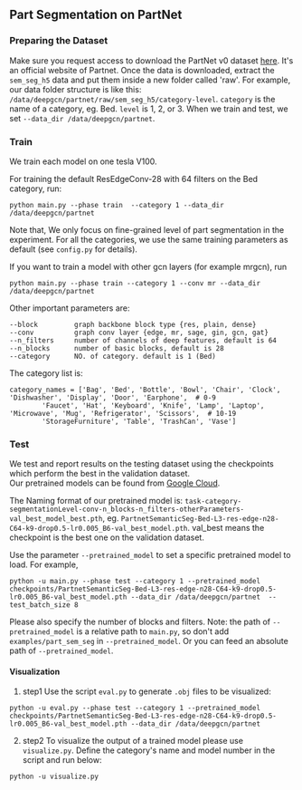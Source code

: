 ## Part Segmentation on PartNet

### Preparing the Dataset
Make sure you request access to download the PartNet v0 dataset [here](https://cs.stanford.edu/~kaichun/partnet/). It's an official website of Partnet. 
Once the data is downloaded, extract the `sem_seg_h5` data and put them inside a new folder called 'raw'. 
For example, our data folder structure is like this: `/data/deepgcn/partnet/raw/sem_seg_h5/category-level`. `category` is the name of a category, eg. Bed. `level` is 1, 2, or 3. When we train and test, we set `--data_dir /data/deepgcn/partnet`.

### Train
We train each model on one tesla V100. 

For training the default ResEdgeConv-28 with 64 filters on the Bed category, run:
```
python main.py --phase train  --category 1 --data_dir /data/deepgcn/partnet
```
Note that, We only focus on fine-grained level of part segmentation in the experiment. 
For all the categories, we use the same training parameters as default (see `config.py` for details). 

If you want to train a model with other gcn layers (for example mrgcn), run
```
python main.py --phase train --category 1 --conv mr --data_dir /data/deepgcn/partnet
```
Other important parameters are:
```
--block         graph backbone block type {res, plain, dense}
--conv          graph conv layer {edge, mr, sage, gin, gcn, gat}
--n_filters     number of channels of deep features, default is 64
--n_blocks      number of basic blocks, default is 28
--category      NO. of category. default is 1 (Bed)
```
The category list is:
```
category_names = ['Bag', 'Bed', 'Bottle', 'Bowl', 'Chair', 'Clock', 'Dishwasher', 'Display', 'Door', 'Earphone',  # 0-9
        'Faucet', 'Hat', 'Keyboard', 'Knife', 'Lamp', 'Laptop', 'Microwave', 'Mug', 'Refrigerator', 'Scissors',  # 10-19
        'StorageFurniture', 'Table', 'TrashCan', 'Vase'] 
```
### Test
We test and report results on the testing dataset using the checkpoints which perform the best in the validation dataset.  
Our pretrained models can be found from [Google Cloud](https://drive.google.com/open?id=15v_zDUMgpB6pf2F2_YJsDizeyHwe-7Oc).  

The Naming format of our pretrained model is: `task-category-segmentationLevel-conv-n_blocks-n_filters-otherParameters-val_best_model_best.pth`, eg. `PartnetSemanticSeg-Bed-L3-res-edge-n28-C64-k9-drop0.5-lr0.005_B6-val_best_model.pth`. 
val_best means the checkpoint is the best one on the validation dataset. 

Use the parameter `--pretrained_model` to set a specific pretrained model to load. For example, 
```
python -u main.py --phase test --category 1 --pretrained_model checkpoints/PartnetSemanticSeg-Bed-L3-res-edge-n28-C64-k9-drop0.5-lr0.005_B6-val_best_model.pth --data_dir /data/deepgcn/partnet  --test_batch_size 8
```
Please also specify the number of blocks and filters. 
Note: the path of `--pretrained_model` is a relative path to `main.py`, so don't add `examples/part_sem_seg` in `--pretrained_model`. Or you can feed an absolute path of `--pretrained_model`. 


#### Visualization
1. step1
Use the script `eval.py` to generate `.obj` files to be visualized:
```
python -u eval.py --phase test --category 1 --pretrained_model checkpoints/PartnetSemanticSeg-Bed-L3-res-edge-n28-C64-k9-drop0.5-lr0.005_B6-val_best_model.pth --data_dir /data/deepgcn/partnet
```
2. step2
To visualize the output of a trained model please use `visualize.py`.
Define the category's name and model number in the script and run below:
```
python -u visualize.py
```
